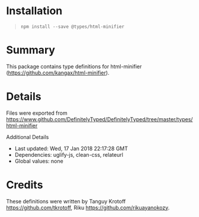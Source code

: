 # Installation
> `npm install --save @types/html-minifier`

# Summary
This package contains type definitions for html-minifier (https://github.com/kangax/html-minifier).

# Details
Files were exported from https://www.github.com/DefinitelyTyped/DefinitelyTyped/tree/master/types/html-minifier

Additional Details
 * Last updated: Wed, 17 Jan 2018 22:17:28 GMT
 * Dependencies: uglify-js, clean-css, relateurl
 * Global values: none

# Credits
These definitions were written by Tanguy Krotoff <https://github.com/tkrotoff>, Riku <https://github.com/rikuayanokozy>.
